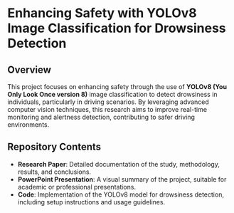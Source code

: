 # Enhancing Safety with YOLOv8 Image Classification for Drowsiness Detection

## Overview

This project focuses on enhancing safety through the use of **YOLOv8 (You Only Look Once version 8)** image classification to detect drowsiness in individuals, particularly in driving scenarios. By leveraging advanced computer vision techniques, this research aims to improve real-time monitoring and alertness detection, contributing to safer driving environments.

## Repository Contents

- **Research Paper**: Detailed documentation of the study, methodology, results, and conclusions.
- **PowerPoint Presentation**: A visual summary of the project, suitable for academic or professional presentations.
- **Code**: Implementation of the YOLOv8 model for drowsiness detection, including setup instructions and usage guidelines.

